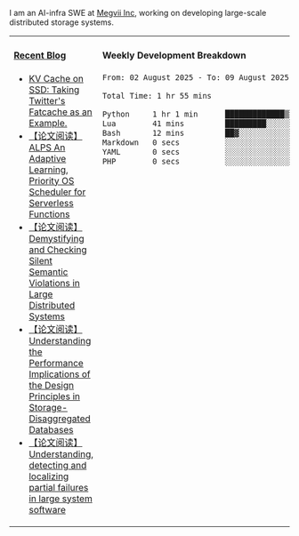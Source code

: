 I am an AI-infra SWE at [Megvii Inc](https://en.megvii.com/), working on developing large-scale distributed storage systems.

<table width="960px">
<tr>
<td valign="top" width="50%">

#### <a href="https://www.kongjun18.me" target="_blank">Recent Blog</a>

<!-- BLOG-POST-LIST:START -->
- [KV Cache on SSD: Taking Twitter&#39;s Fatcache as an Example.](https://kongjun18.github.io/posts/kv-cache-on-disk-taking-twitters-fatcache-as-an-example/)
- [【论文阅读】ALPS An Adaptive Learning, Priority OS Scheduler for Serverless Functions](https://kongjun18.github.io/posts/alps-an-adaptive-learning-priority-os-scheduler-for-serverless-functions/)
- [【论文阅读】Demystifying and Checking Silent Semantic Violations in Large Distributed Systems](https://kongjun18.github.io/posts/demystifying-and-checking-silent-semantic-violations-in-large-distributed-systems/)
- [【论文阅读】Understanding the Performance Implications of the Design Principles in Storage-Disaggregated Databases](https://kongjun18.github.io/posts/understanding-the-performance-implications-of-the-design-principles-in-storage-disaggregated-databases/)
- [【论文阅读】Understanding, detecting and localizing partial failures in large system software](https://kongjun18.github.io/posts/understanding-detecting-and-localizing-partial-failures-in-large-system-software/)
<!-- BLOG-POST-LIST:END -->

</td>
<td valign="top" width="50%">

#### Weekly Development Breakdown

<!--START_SECTION:waka-->

```txt
From: 02 August 2025 - To: 09 August 2025

Total Time: 1 hr 55 mins

Python     1 hr 1 min      █████████████▒░░░░░░░░░░░   52.82 %
Lua        41 mins         █████████░░░░░░░░░░░░░░░░   35.88 %
Bash       12 mins         ██▓░░░░░░░░░░░░░░░░░░░░░░   10.76 %
Markdown   0 secs          ░░░░░░░░░░░░░░░░░░░░░░░░░   00.38 %
YAML       0 secs          ░░░░░░░░░░░░░░░░░░░░░░░░░   00.10 %
PHP        0 secs          ░░░░░░░░░░░░░░░░░░░░░░░░░   00.06 %
```

<!--END_SECTION:waka-->
</td>
</tr>

</table>
